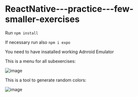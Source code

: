 # ReactNative---practice---few-smaller-exercises

Run ```npm install```

If necessary run also ```npm i expo```

You need to have insatalled working Adnroid Emulator



This is a menu for all subexercises:

![image](https://user-images.githubusercontent.com/25534031/117005820-fa32fb00-ace7-11eb-8df9-94195fc9240f.png)


This is a tool to generate random colors:

![image](https://user-images.githubusercontent.com/25534031/117005850-0323cc80-ace8-11eb-84db-e440b7e1e7cd.png)
